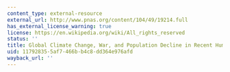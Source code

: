 ```yaml
---
content_type: external-resource
external_url: http://www.pnas.org/content/104/49/19214.full
has_external_license_warning: true
license: https://en.wikipedia.org/wiki/All_rights_reserved
status: ''
title: Global Climate Change, War, and Population Decline in Recent Human History
uid: 11792835-5af7-466b-b4c8-dd364e976afd
wayback_url: ''
---
```


